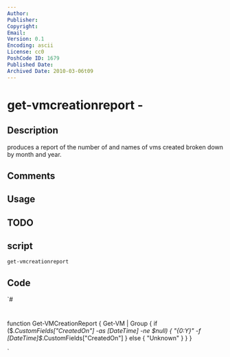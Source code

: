 ```yaml
---
Author: 
Publisher: 
Copyright: 
Email: 
Version: 0.1
Encoding: ascii
License: cc0
PoshCode ID: 1679
Published Date: 
Archived Date: 2010-03-06t09
---
```


# get-vmcreationreport - 

## Description

produces a report of the number of and names of vms created broken down by month and year.

## Comments



## Usage



## TODO



## script

`get-vmcreationreport`

## Code

`#
 #
 function Get-VMCreationReport {
 	Get-VM | Group {
 		if ($_.CustomFields["CreatedOn"] -as [DateTime] -ne $null) {
 			"{0:Y}" -f [DateTime]$_.CustomFields["CreatedOn"]
 		} else {
 			"Unknown"
 		}
 	}
 }
 
`

